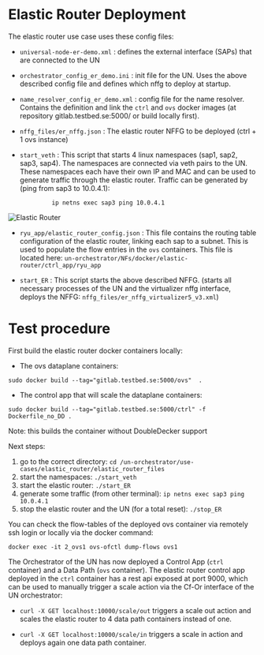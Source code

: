 
# Elastic Router Deployment

The elastic router use case uses these config files:

* `universal-node-er-demo.xml` : defines the external interface (SAPs) that are connected to the UN 

* `orchestrator_config_er_demo.ini` : init file for the UN. Uses the above described config file and defines which nffg to deploy at startup.

* `name_resolver_config_er_demo.xml` : config file for the name resolver. Contains the definition and link the `ctrl` and `ovs` docker images (at repository gitlab.testbed.se:5000/ or build locally first).

* `nffg_files/er_nffg.json` : The elastic router NFFG to be deployed (ctrl + 1 ovs instance)  

* `start_veth` : This script that starts 4 linux namespaces (sap1, sap2, sap3, sap4). The namespaces are connected via veth pairs to the UN. These namespaces each have their own IP and MAC and can be used to generate traffic through the elastic router. 
Traffic can be generated by (ping from sap3 to 10.0.4.1):

               ip netns exec sap3 ping 10.0.4.1


![Elastic Router](https://raw.githubusercontent.com/stevenvanrossem/un-orchestrator/elastic-router/use-cases/elastic_router/elastic_router_files/figures/ER_test_setupv2.PNG)



* `ryu_app/elastic_router_config.json` : This file contains the routing table configuration of the elastic router, linking each sap to a subnet. This is used to populate the flow entries in the `ovs` containers. This file is located here: `un-orchestrator/NFs/docker/elastic-router/ctrl_app/ryu_app`

* `start_ER` : This script starts the above described NFFG. (starts all necessary processes of the UN and the virtualizer nffg interface, deploys the NFFG: `nffg_files/er_nffg_virtualizer5_v3.xml`)

# Test procedure

First build the elastic router docker containers locally:

* The ovs dataplane containers: 

`sudo docker build --tag="gitlab.testbed.se:5000/ovs"  .`

* The control app that will scale the dataplane containers:

`sudo docker build --tag="gitlab.testbed.se:5000/ctrl" -f Dockerfile_no_DD .`

Note: this builds the container without DoubleDecker support


Next steps:

1. go to the correct directory:  `cd /un-orchestrator/use-cases/elastic_router/elastic_router_files`
2. start the namespaces: `./start_veth`
3. start the elastic router: `./start_ER`
4. generate some traffic (from other terminal): `ip netns exec sap3 ping 10.0.4.1` 
5. stop the elastic router and the UN (for a total reset): `./stop_ER`

You can check the flow-tables of the deployed ovs container via remotely ssh login or locally via the docker command:

    docker exec -it 2_ovs1 ovs-ofctl dump-flows ovs1
    
The Orchestrator of the UN has now deployed a Control App (`ctrl` container) and a Data Path (`ovs` container).
The elastic router control app deployed in the `ctrl` container has a rest api exposed at port 9000, which can be used to manually trigger a scale action via the Cf-Or interface of the UN orchestrator:

* `curl -X GET localhost:10000/scale/out` triggers a scale out action and scales the elastic router to 4 data path containers instead of one.

* `curl -X GET localhost:10000/scale/in` triggers a scale in action and deploys again one data path container.
